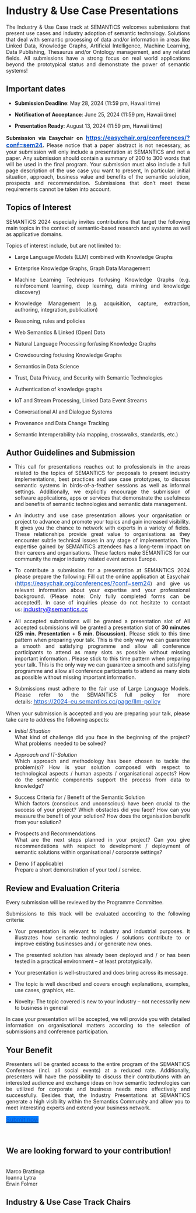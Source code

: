<h1>Industry &amp; Use Case Presentations</h1>
<p style="text-align: justify !important;">The Industry &amp; Use Case track at SEMANTiCS welcomes submissions that present use cases and industry adoption of semantic technology. Solutions that deal with semantic processing of data and/or information in areas like Linked Data, Knowledge Graphs, Artificial Intelligence, Machine Learning, Data Publishing, Thesaurus and/or Ontology management, and any related fields. All submissions have a strong focus on real world applications beyond the prototypical status and demonstrate the power of semantic systems!</p>
<h2>Important dates</h2>
<ul>
    <li>
        <p style="text-align: justify !important;"><strong>Submission Deadline</strong>: May 28, 2024 (11:59 pm, Hawaii time)</p>
    </li>
    <li>
        <p style="text-align: justify !important;"><strong>Notification of Acceptance</strong>: June 25, 2024 (11:59 pm, Hawaii time)</p>
    </li>
    <li>
        <p style="text-align: justify !important;"><strong>Presentation Ready</strong>: August 13, 2024 (11:59 pm, Hawaii time)&nbsp;</p>
    </li>
</ul>
<p style="text-align: justify !important;"><strong>Submission via Easychair on&nbsp;</strong><a href="https://easychair.org/conferences/?conf=sem24"><strong><u><span style="color:#1155cc;font-size:12pt;">https://easychair.org/conferences/?conf=sem24</u></strong></a><strong>.&nbsp;</strong>Please notice that a paper abstract is not necessary, as your submission will only include a presentation at SEMANTiCS and not a paper. Any submission should contain a summary of 200 to 300 words that will be used in the final program. Your submission must also include a full page description of the use case you want to present, In particular: initial situation, approach, business value and benefits of the semantic solution, prospects and recommendation. Submissions that don&rsquo;t meet these requirements cannot be taken into account.</p>
<h2>Topics of Interest</h2>
<p style="text-align: justify !important;">SEMANTiCS 2024 especially invites contributions that target the following main topics in the context of semantic-based research and systems as well as applicative domains.</p>
<p style="text-align: justify !important;">Topics of interest include, but are not limited to:</p>
<ul>
    <li>
        <p style="text-align: justify !important;">Large Language Models (LLM) combined with Knowledge Graphs</p>
    </li>
    <li>
        <p style="text-align: justify !important;">Enterprise Knowledge Graphs, Graph Data Management</p>
    </li>
    <li>
        <p style="text-align: justify !important;">Machine Learning Techniques for/using Knowledge Graphs (e.g. reinforcement learning, deep learning, data mining and knowledge discovery)</p>
    </li>
    <li>
        <p style="text-align: justify !important;">Knowledge Management (e.g. acquisition, capture, extraction, authoring, integration, publication)</p>
    </li>
    <li>
        <p style="text-align: justify !important;">Reasoning, rules and policies</p>
    </li>
    <li>
        <p style="text-align: justify !important;">Web Semantics &amp; Linked (Open) Data</p>
    </li>
    <li>
        <p style="text-align: justify !important;">Natural Language Processing for/using Knowledge Graphs</p>
    </li>
    <li>
        <p style="text-align: justify !important;">Crowdsourcing for/using Knowledge Graphs</p>
    </li>
    <li>
        <p style="text-align: justify !important;">Semantics in Data Science</p>
    </li>
    <li>
        <p style="text-align: justify !important;">Trust, Data Privacy, and Security with Semantic Technologies</p>
    </li>
    <li>
        <p style="text-align: justify !important;">Authentication of knowledge graphs</p>
    </li>
    <li>
        <p style="text-align: justify !important;">IoT and Stream Processing, Linked Data Event Streams</p>
    </li>
    <li>
        <p style="text-align: justify !important;">Conversational AI and Dialogue Systems</p>
    </li>
    <li>
        <p style="text-align: justify !important;">Provenance and Data Change Tracking</p>
    </li>
    <li>
        <p style="text-align: justify !important;">Semantic Interoperability (via mapping, crosswalks, standards, etc.)</p>
    </li>
</ul>
<h2>Author Guidelines and Submission</h2>
<ul>
    <li>
        <p style="text-align: justify !important;">This call for presentations reaches out to professionals in the areas related to the topics of SEMANTiCS for proposals to present industry implementations, best practices and use case prototypes, to discuss semantic systems in birds-of-a-feather sessions as well as informal settings. Additionally, we explicitly encourage the submission of software applications, apps or services that demonstrate the usefulness and benefits of semantic technologies and semantic data management.</p>
    </li>
    <li>
        <p style="text-align: justify !important;">An industry and use case presentation allows your organisation or project to advance and promote your topics and gain increased visibility. It gives you the chance to network with experts in a variety of fields. These relationships provide great value to organisations as they encounter subtle technical issues in any stage of implementation. The expertise gained by SEMANTiCS attendees has a long-term impact on their careers and organisations. These factors make SEMANTiCS for our community the major industry related event across Europe.</p>
    </li>
    <li>
        <p style="text-align: justify !important;">To contribute a submission for a presentation at SEMANTiCS 2024 please prepare the following: Fill out the online application at Easychair (<a href="https://easychair.org/conferences/?conf=sem24"><u><span style="color:#1155cc;font-size:12pt;">https://easychair.org/conferences/?conf=sem24</u></a>) and give us relevant information about your expertise and your professional background. (Please note: Only fully completed forms can be accepted!). In case of inquiries please do not hesitate to contact us:&nbsp;<a href="mailto:industry@semantics.cc"><u><span style="color:#0000ff;font-size:12pt;">industry@semantics.cc</u></a></p>
    </li>
    <li>
        <p style="text-align: justify !important;">All accepted submissions will be granted a presentation slot of All accepted submissions will be granted a presentation slot of&nbsp;<strong>30 minutes (25 min. Presentation + 5 min. Discussion)</strong>. Please stick to this time pattern when preparing your talk. This is the only way we can guarantee a smooth and satisfying programme and allow all conference participants to attend as many slots as possible without missing important information.. Please stick to this time pattern when preparing your talk. This is the only way we can guarantee a smooth and satisfying programme and allow all conference participants to attend as many slots as possible without missing important information.</p>
    </li>
    <li>
        <p style="text-align: justify !important;">Submissions must adhere to the fair use of Large Language Models. Please refer to the SEMANTiCS full policy for more details:&nbsp;<a href="https://2024-eu.semantics.cc/page/llm-policy"><u><span style="color:#1155cc;font-size:12pt;">https://2024-eu.semantics.cc/page/llm-policy</u></a></p>
    </li>
</ul>
<p style="text-align: justify !important;">When your submission is accepted and you are preparing your talk, please take care to address the following aspects:</p>
<ul>
    <li>
        <p style="text-align: justify !important;"><em>Initial Situation</em><br>What kind of challenge did you face in the beginning of the project? What problems &nbsp;needed to be solved?</p>
    </li>
    <li>
        <p style="text-align: justify !important;"><em>Approach and IT-Solution</em><em><br></em>Which approach and methodology has been chosen to tackle the problem(s)? How is your solution composed with respect to technological aspects / human aspects / organisational aspects? How do the semantic components support the process from data to knowledge?</p>
    </li>
    <li>
        <p style="text-align: justify !important;">Success Criteria for / Benefit of the Semantic Solution<br>Which factors (conscious and unconscious) have been crucial to the success of your project? Which obstacles did you face? How can you measure the benefit of your solution? How does the organisation benefit from your solution?</p>
    </li>   
    <li>
    <p style="text-align: justify !important;">Prospects and Recommendations<br>What are the next steps planned in your project? Can you give recommendations with respect to development / deployment of semantic solutions within organisational / corporate settings?</p></li>
    <li>
        <p style="text-align: justify !important;">Demo (if applicable)<br>Prepare a short demonstration of your tool / service.</p>
    </li>
</ul>
<h2>Review and Evaluation Criteria</h2>
<p style="text-align: justify !important;">Every submission will be reviewed by the Programme Committee.</p>
<p style="text-align: justify !important;">Submissions to this track will be evaluated according to the following criteria:</p>
<ul>
    <li>
        <p style="text-align: justify !important;">Your presentation is relevant to industry and industrial purposes. It illustrates how semantic technologies / solutions contribute to or improve existing businesses and / or generate new ones.</p>
    </li>
    <li>
        <p style="text-align: justify !important;">The presented solution has already been deployed and / or has been tested in a practical environment &ndash; at least prototypically.</p>
    </li>
    <li>
        <p style="text-align: justify !important;">Your presentation is well-structured and does bring across its message.</p>
    </li>
    <li>
        <p style="text-align: justify !important;">The topic is well described and covers enough explanations, examples, use cases, graphics, etc.</p>
    </li>
    <li>
        <p style="text-align: justify !important;">Novelty: The topic covered is new to your industry &ndash; not necessarily new to business in general</p>
    </li>
</ul>
<p style="text-align: justify !important;">In case your presentation will be accepted, we will provide you with detailed information on organisational matters according to the selection of submissions and conference participation.</p>
<h2>Your Benefit</h2>
<p style="text-align: justify !important;">Presenters will be granted access to the entire program of the SEMANTiCS Conference (incl. all social events) at a reduced rate. Additionally, presenters will have the possibility to discuss their contributions with an interested audience and exchange ideas on how semantic technologies can be utilized for corporate and business needs more effectively and successfully. Besides that, the Industry Presentations at SEMANTiCS generate a high visibility within the Semantics Community and allow you to meet interesting experts and extend your business network.</p>

<p style="text-align: justify !important;"><a href="https://easychair.org/conferences/?conf=sem24"><u><span style="color:#1155cc;background-color:#007bff;font-size:12pt;">Submit now</u></a>&nbsp;<br><br><br></p>
<h2>We are looking forward to your contribution!</h2>
<p style="text-align: justify !important;">
    <br>Marco Brattinga<br>Ioanna Lytra<br>Erwin Folmer</p>
<h2>Industry &amp; Use Case Track Chairs</h2>
